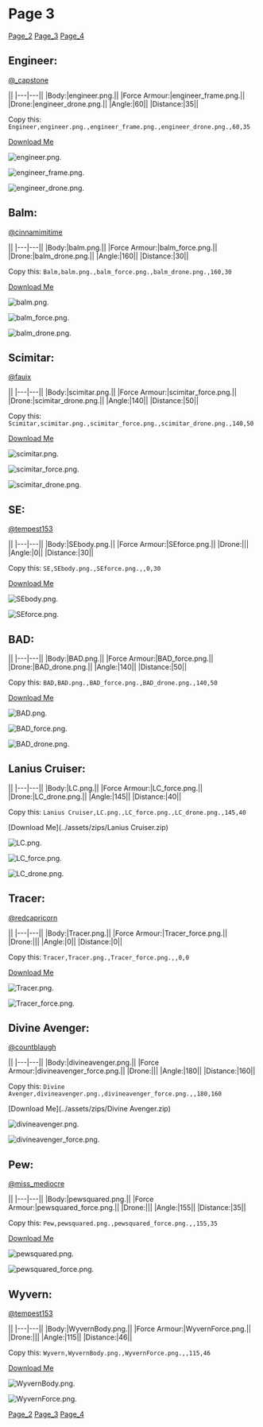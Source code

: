 # Page 3


[Page_2](./Page_2.md)
[Page_3](./Page_3.md)
[Page_4](./Page_4.md)


## **Engineer**:
[@_capstone](https://discord.com/users/551431332253794304)




||
|---|---||
|Body:|engineer.png.||
|Force Armour:|engineer_frame.png.||
|Drone:|engineer_drone.png.||
|Angle:|60||
|Distance:|35||


Copy this: `Engineer,engineer.png.,engineer_frame.png.,engineer_drone.png.,60,35`



[Download Me](../assets/zips/Engineer.zip)




![engineer.png.](../custom_skins/engineer.png.)


![engineer_frame.png.](../custom_skins/engineer_frame.png.)




![engineer_drone.png.](../custom_skins/engineer_drone.png.)






## **Balm**:
[@cinnamimitime](https://discord.com/users/161502244284530688)




||
|---|---||
|Body:|balm.png.||
|Force Armour:|balm_force.png.||
|Drone:|balm_drone.png.||
|Angle:|160||
|Distance:|30||


Copy this: `Balm,balm.png.,balm_force.png.,balm_drone.png.,160,30`



[Download Me](../assets/zips/Balm.zip)




![balm.png.](../custom_skins/balm.png.)


![balm_force.png.](../custom_skins/balm_force.png.)




![balm_drone.png.](../custom_skins/balm_drone.png.)






## **Scimitar**:
[@fauix](https://discord.com/users/120018768477945856)




||
|---|---||
|Body:|scimitar.png.||
|Force Armour:|scimitar_force.png.||
|Drone:|scimitar_drone.png.||
|Angle:|140||
|Distance:|50||


Copy this: `Scimitar,scimitar.png.,scimitar_force.png.,scimitar_drone.png.,140,50`



[Download Me](../assets/zips/Scimitar.zip)




![scimitar.png.](../custom_skins/scimitar.png.)


![scimitar_force.png.](../custom_skins/scimitar_force.png.)




![scimitar_drone.png.](../custom_skins/scimitar_drone.png.)






## **SE**:
[@tempest153](https://discord.com/users/872292077852061736)




||
|---|---||
|Body:|SEbody.png.||
|Force Armour:|SEforce.png.||
|Drone:|||
|Angle:|0||
|Distance:|30||


Copy this: `SE,SEbody.png.,SEforce.png.,,0,30`



[Download Me](../assets/zips/SE.zip)




![SEbody.png.](../custom_skins/SEbody.png.)


![SEforce.png.](../custom_skins/SEforce.png.)








## **BAD**:





||
|---|---||
|Body:|BAD.png.||
|Force Armour:|BAD_force.png.||
|Drone:|BAD_drone.png.||
|Angle:|140||
|Distance:|50||


Copy this: `BAD,BAD.png.,BAD_force.png.,BAD_drone.png.,140,50`



[Download Me](../assets/zips/BAD.zip)




![BAD.png.](../custom_skins/BAD.png.)


![BAD_force.png.](../custom_skins/BAD_force.png.)




![BAD_drone.png.](../custom_skins/BAD_drone.png.)






## **Lanius Cruiser**:





||
|---|---||
|Body:|LC.png.||
|Force Armour:|LC_force.png.||
|Drone:|LC_drone.png.||
|Angle:|145||
|Distance:|40||


Copy this: `Lanius Cruiser,LC.png.,LC_force.png.,LC_drone.png.,145,40`



[Download Me](../assets/zips/Lanius Cruiser.zip)




![LC.png.](../custom_skins/LC.png.)


![LC_force.png.](../custom_skins/LC_force.png.)




![LC_drone.png.](../custom_skins/LC_drone.png.)






## **Tracer**:
[@redcapricorn](https://discord.com/users/889494386721841173)




||
|---|---||
|Body:|Tracer.png.||
|Force Armour:|Tracer_force.png.||
|Drone:|||
|Angle:|0||
|Distance:|0||


Copy this: `Tracer,Tracer.png.,Tracer_force.png.,,0,0`



[Download Me](../assets/zips/Tracer.zip)




![Tracer.png.](../custom_skins/Tracer.png.)


![Tracer_force.png.](../custom_skins/Tracer_force.png.)








## **Divine Avenger**:
[@countblaugh](https://discord.com/users/208701691279704066)




||
|---|---||
|Body:|divineavenger.png.||
|Force Armour:|divineavenger_force.png.||
|Drone:|||
|Angle:|180||
|Distance:|160||


Copy this: `Divine Avenger,divineavenger.png.,divineavenger_force.png.,,180,160`



[Download Me](../assets/zips/Divine Avenger.zip)




![divineavenger.png.](../custom_skins/divineavenger.png.)


![divineavenger_force.png.](../custom_skins/divineavenger_force.png.)








## **Pew**:
[@miss_mediocre](https://discord.com/users/251735592734425088)




||
|---|---||
|Body:|pewsquared.png.||
|Force Armour:|pewsquared_force.png.||
|Drone:|||
|Angle:|155||
|Distance:|35||


Copy this: `Pew,pewsquared.png.,pewsquared_force.png.,,155,35`



[Download Me](../assets/zips/Pew.zip)




![pewsquared.png.](../custom_skins/pewsquared.png.)


![pewsquared_force.png.](../custom_skins/pewsquared_force.png.)








## **Wyvern**:
[@tempest153](https://discord.com/users/872292077852061736)




||
|---|---||
|Body:|WyvernBody.png.||
|Force Armour:|WyvernForce.png.||
|Drone:|||
|Angle:|115||
|Distance:|46||


Copy this: `Wyvern,WyvernBody.png.,WyvernForce.png.,,115,46`



[Download Me](../assets/zips/Wyvern.zip)




![WyvernBody.png.](../custom_skins/WyvernBody.png.)


![WyvernForce.png.](../custom_skins/WyvernForce.png.)






[Page_2](./Page_2.md)
[Page_3](./Page_3.md)
[Page_4](./Page_4.md)